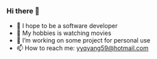 ### Hi there 👋

- 🌱 I hope to be a software developer
- 👯 My hobbies is watching movies
- 🤔 I’m working on some project for personal use
- 📫 How to reach me: yyqyang59@hotmail.com

